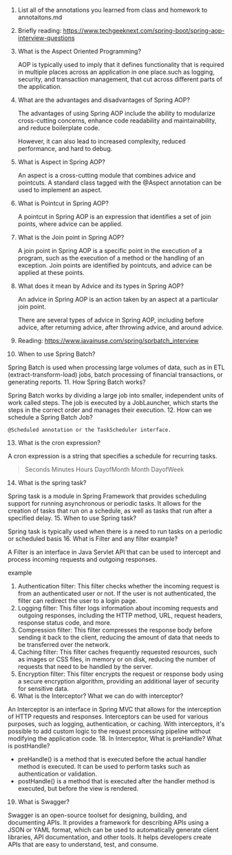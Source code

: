 1. List all of the annotations you learned from class and homework to
   annotaitons.md
2. Briefly reading: https://www.techgeeknext.com/spring-boot/spring-aop-interview-questions
3. What is the Aspect Oriented Programming?

   AOP is typically used to imply that it defines functionality that is required in multiple places across an application in one place.such as logging, security, and transaction management, that cut across different parts of the application.
4. What are the advantages and disadvantages of Spring AOP?

   The advantages of using Spring AOP include the ability to modularize cross-cutting concerns, enhance code readability and maintainability, and reduce boilerplate code. 

   However, it can also lead to increased complexity, reduced performance, and hard to debug.
5. What is Aspect in Spring AOP?

   An aspect is a cross-cutting module that combines advice and pointcuts. A standard class tagged with the @Aspect annotation can be used to implement an aspect.
6. What is Pointcut in Spring AOP?

   A pointcut in Spring AOP is an expression that identifies a set of join points, where advice can be applied.
7. What is the Join point in Spring AOP?

   A join point in Spring AOP is a specific point in the execution of a program, such as the execution of a method or the handling of an exception. Join points are identified by pointcuts, and advice can be applied at these points.
8. What does it mean by Advice and its types in Spring AOP?

   An advice in Spring AOP is an action taken by an aspect at a particular join point. 

   There are several types of advice in Spring AOP, including before advice, after returning advice, after throwing advice, and around advice.
9. Reading: https://www.javainuse.com/spring/sprbatch_interview
10. When to use Spring Batch?

   Spring Batch is used when processing large volumes of data, such as in ETL (extract-transform-load) jobs, batch processing of financial transactions, or generating reports.
11. How Spring Batch works?

   Spring Batch works by dividing a large job into smaller, independent units of work called steps. The job is executed by a JobLauncher, which starts the steps in the correct order and manages their execution.
12. How can we schedule a Spring Batch Job?

    @Scheduled annotation or the TaskScheduler interface.
13. What is the cron expression?

   A cron expression is a string that specifies a schedule for recurring tasks. 
   > Seconds Minutes Hours DayofMonth Month DayofWeek
14. What is the spring task?

   Spring task is a module in Spring Framework that provides scheduling support for running asynchronous or periodic tasks. It allows for the creation of tasks that run on a schedule, as well as tasks that run after a specified delay.
15. When to use Spring task?

   Spring task is typically used when there is a need to run tasks on a periodic or scheduled basis
16. What is Filter and any filter example?

   A Filter is an interface in Java Servlet API that can be used to intercept and process incoming requests and outgoing responses. 

   example
   1. Authentication filter: This filter checks whether the incoming request is from an authenticated user or not. If the user is not authenticated, the filter can redirect the user to a login page.
   2. Logging filter: This filter logs information about incoming requests and outgoing responses, including the HTTP method, URL, request headers, response status code, and more.
   3. Compression filter: This filter compresses the response body before sending it back to the client, reducing the amount of data that needs to be transferred over the network.
   4. Caching filter: This filter caches frequently requested resources, such as images or CSS files, in memory or on disk, reducing the number of requests that need to be handled by the server.
   5. Encryption filter: This filter encrypts the request or response body using a secure encryption algorithm, providing an additional layer of security for sensitive data.
17. What is the Interceptor? What we can do with interceptor?

   An Interceptor is an interface in Spring MVC that allows for the interception of HTTP requests and responses. Interceptors can be used for various purposes, such as logging, authentication, or caching. With interceptors, it's possible to add custom logic to the request processing pipeline without modifying the application code.
18. In Interceptor, What is preHandle? What is postHandle?

- preHandle() is a method that is executed before the actual handler method is executed. It can be used to perform tasks such as authentication or validation. 
- postHandle() is a method that is executed after the handler method is executed, but before the view is rendered.
19. What is Swagger?

   Swagger is an open-source toolset for designing, building, and documenting APIs. It provides a framework for describing APIs using a JSON or YAML format, which can be used to automatically generate client libraries, API documentation, and other tools. It helps developers create APIs that are easy to understand, test, and consume.